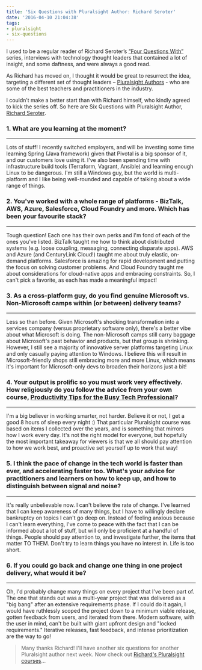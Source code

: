 ```yaml
---
title: 'Six Questions with Pluralsight Author: Richard Seroter'
date: '2016-04-10 21:04:38'
tags:
- pluralsight
- six-questions
---
```


I used to be a regular reader of Richard Seroter’s [“Four Questions With”](https://seroter.wordpress.com/category/four-questions/) series, interviews with technology thought leaders that contained a lot of insight, and some daftness, and were always a good read.

As Richard has moved on, I thought it would be great to resurrect the idea, targeting a different set of thought leaders – [Pluralsight Authors](http://app.pluralsight.com/authors) - who are some of the best teachers and practitioners in the industry.

I couldn’t make a better start than with Richard himself, who kindly agreed to kick the series off. So here are Six Questions with Pluralsight Author, [Richard Seroter](https://seroter.wordpress.com/about/).

### 1. What are you learning at the moment?

* * *

Lots of stuff! I recently switched employers, and will be investing some time learning Spring (Java framework) given that Pivotal is a big sponsor of it, and our customers love using it. I've also been spending time with infrastructure build tools (Terraform, Vagrant, Ansible) and learning enough Linux to be dangerous. I'm still a Windows guy, but the world is multi-platform and I like being well-rounded and capable of talking about a wide range of things.

### 2. You've worked with a whole range of platforms - BizTalk, AWS, Azure, Salesforce, Cloud Foundry and more. Which has been your favourite stack?

* * *

Tough question! Each one has their own perks and I'm fond of each of the ones you've listed. BizTalk taught me how to think about distributed systems (e.g. loose coupling, messaging, connecting disparate apps). AWS and Azure (and CenturyLink Cloud!) taught me about truly elastic, on-demand platforms. Salesforce is amazing for rapid development and putting the focus on solving customer problems. And Cloud Foundry taught me about considerations for cloud-native apps and embracing constraints. So, I can't pick a favorite, as each has made a meaningful impact!

### 3. As a cross-platform guy, do you find genuine Microsoft vs. Non-Microsoft camps within (or between) delivery teams?

* * *

Less so than before. Given Microsoft's shocking transformation into a services company (versus proprietary software only), there's a better vibe about what Microsoft is doing. The non-Microsoft camps still carry baggage about Microsoft's past behavior and products, but that group is shrinking. However, I still see a majority of innovative server platforms targeting Linux and only casually paying attention to Windows. I believe this will result in Microsoft-friendly shops still embracing more and more Linux, which means it's important for Microsoft-only devs to broaden their horizons just a bit!

### 4. Your output is prolific so you must work very effectively. How religiously do you follow the advice from your own course, [Productivity Tips for the Busy Tech Professional](/l/ps-home)?

* * *

I'm a big believer in working smarter, not harder. Believe it or not, I get a good 8 hours of sleep every night :) That particular Pluralsight course was based on items I collected over the years, and is something that mirrors how I work every day. It's not the right model for everyone, but hopefully the most important takeaway for viewers is that we all should pay attention to how we work best, and proactive set yourself up to work that way!

### 5. I think the pace of change in the tech world is faster than ever, and accelerating faster too. What's your advice for practitioners and learners on how to keep up, and how to distinguish between signal and noise?

* * *

It's really unbelievable now. I can't believe the rate of change. I've learned that I can keep awareness of many things, but I have to willingly declare bankruptcy on topics I can't go deep on. Instead of feeling anxious because I can't learn everything, I've come to peace with the fact that I can be informed about a lot of stuff, but will only be proficient at a handful of things. People should pay attention to, and investigate further, the items that matter TO THEM. Don't try to learn things you have no interest in. Life is too short.

### 6. If you could go back and change one thing in one project delivery, what would it be?

* * *

Oh, I'd probably change many things on every project that I've been part of. The one that stands out was a multi-year project that was delivered as a "big bang" after an extensive requirements phase. If I could do it again, I would have ruthlessly scoped the project down to a minimum viable release, gotten feedback from users, and iterated from there. Modern software, with the user in mind, can't be built with giant upfront design and "locked requirements." Iterative releases, fast feedback, and intense prioritization are the way to go!

> Many thanks Richard! I'll have another six questions for another Pluralsight author next week. Now check out [Richard's Pluralsight courses](https://www.pluralsight.com/authors/richard-seroter)...

<!--kg-card-end: markdown-->